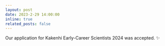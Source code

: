 ```yaml
---
layout: post
date: 2023-2-29 14:00:00
inline: true
related_posts: false
---
```


Our application for Kakenhi Early-Career Scientists 2024 was accepted. :sparkles:
